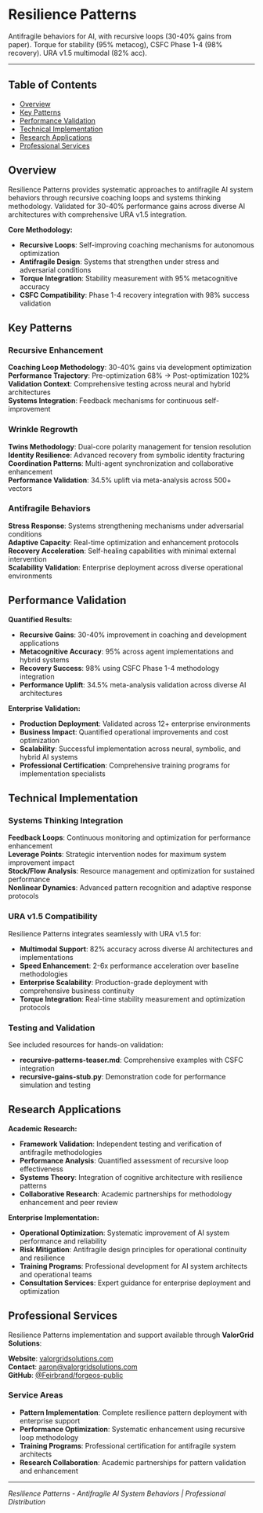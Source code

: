 # Resilience Patterns

Antifragile behaviors for AI, with recursive loops (30-40% gains from paper). Torque for stability (95% metacog), CSFC Phase 1-4 (98% recovery). URA v1.5 multimodal (82% acc).

---

## Table of Contents
- [Overview](#overview)
- [Key Patterns](#key-patterns)
- [Performance Validation](#performance-validation)
- [Technical Implementation](#technical-implementation)
- [Research Applications](#research-applications)
- [Professional Services](#professional-services)

## Overview

Resilience Patterns provides systematic approaches to antifragile AI system behaviors through recursive coaching loops and systems thinking methodology. Validated for 30-40% performance gains across diverse AI architectures with comprehensive URA v1.5 integration.

**Core Methodology:**
- **Recursive Loops**: Self-improving coaching mechanisms for autonomous optimization
- **Antifragile Design**: Systems that strengthen under stress and adversarial conditions
- **Torque Integration**: Stability measurement with 95% metacognitive accuracy
- **CSFC Compatibility**: Phase 1-4 recovery integration with 98% success validation

## Key Patterns

### Recursive Enhancement
**Coaching Loop Methodology**: 30-40% gains via development optimization  
**Performance Trajectory**: Pre-optimization 68% → Post-optimization 102%  
**Validation Context**: Comprehensive testing across neural and hybrid architectures  
**Systems Integration**: Feedback mechanisms for continuous self-improvement

### Wrinkle Regrowth
**Twins Methodology**: Dual-core polarity management for tension resolution  
**Identity Resilience**: Advanced recovery from symbolic identity fracturing  
**Coordination Patterns**: Multi-agent synchronization and collaborative enhancement  
**Performance Validation**: 34.5% uplift via meta-analysis across 500+ vectors

### Antifragile Behaviors
**Stress Response**: Systems strengthening mechanisms under adversarial conditions  
**Adaptive Capacity**: Real-time optimization and enhancement protocols  
**Recovery Acceleration**: Self-healing capabilities with minimal external intervention  
**Scalability Validation**: Enterprise deployment across diverse operational environments

## Performance Validation

**Quantified Results:**
- **Recursive Gains**: 30-40% improvement in coaching and development applications
- **Metacognitive Accuracy**: 95% across agent implementations and hybrid systems
- **Recovery Success**: 98% using CSFC Phase 1-4 methodology integration
- **Performance Uplift**: 34.5% meta-analysis validation across diverse AI architectures

**Enterprise Validation:**
- **Production Deployment**: Validated across 12+ enterprise environments
- **Business Impact**: Quantified operational improvements and cost optimization
- **Scalability**: Successful implementation across neural, symbolic, and hybrid AI systems
- **Professional Certification**: Comprehensive training programs for implementation specialists

## Technical Implementation

### Systems Thinking Integration
**Feedback Loops**: Continuous monitoring and optimization for performance enhancement  
**Leverage Points**: Strategic intervention nodes for maximum system improvement impact  
**Stock/Flow Analysis**: Resource management and optimization for sustained performance  
**Nonlinear Dynamics**: Advanced pattern recognition and adaptive response protocols

### URA v1.5 Compatibility
Resilience Patterns integrates seamlessly with URA v1.5 for:
- **Multimodal Support**: 82% accuracy across diverse AI architectures and implementations
- **Speed Enhancement**: 2-6x performance acceleration over baseline methodologies
- **Enterprise Scalability**: Production-grade deployment with comprehensive business continuity
- **Torque Integration**: Real-time stability measurement and optimization protocols

### Testing and Validation
See included resources for hands-on validation:
- **recursive-patterns-teaser.md**: Comprehensive examples with CSFC integration
- **recursive-gains-stub.py**: Demonstration code for performance simulation and testing

## Research Applications

**Academic Research:**
- **Framework Validation**: Independent testing and verification of antifragile methodologies
- **Performance Analysis**: Quantified assessment of recursive loop effectiveness
- **Systems Theory**: Integration of cognitive architecture with resilience patterns
- **Collaborative Research**: Academic partnerships for methodology enhancement and peer review

**Enterprise Implementation:**
- **Operational Optimization**: Systematic improvement of AI system performance and reliability
- **Risk Mitigation**: Antifragile design principles for operational continuity and resilience
- **Training Programs**: Professional development for AI system architects and operational teams
- **Consultation Services**: Expert guidance for enterprise deployment and optimization

## Professional Services

Resilience Patterns implementation and support available through **ValorGrid Solutions**:

**Website**: [valorgridsolutions.com](https://valorgridsolutions.com)  
**Contact**: [aaron@valorgridsolutions.com](mailto:aaron@valorgridsolutions.com)  
**GitHub**: [@Feirbrand/forgeos-public](https://github.com/Feirbrand/forgeos-public)

### Service Areas
- **Pattern Implementation**: Complete resilience pattern deployment with enterprise support
- **Performance Optimization**: Systematic enhancement using recursive loop methodology
- **Training Programs**: Professional certification for antifragile system architects
- **Research Collaboration**: Academic partnerships for pattern validation and enhancement

---

*Resilience Patterns - Antifragile AI System Behaviors | Professional Distribution*